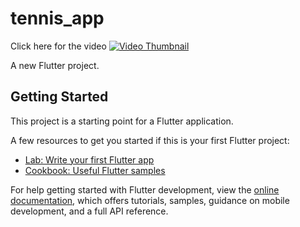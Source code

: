 # tennis_app

Click here for the video 
[![Video Thumbnail](https://i.imgur.com/2522HWH.jpeg)](https://drive.google.com/file/d/1a0OvkKiJP6uffvq2p4NsXx3X3KP-mtwE/view?usp=drive_link)

A new Flutter project.

## Getting Started

This project is a starting point for a Flutter application.

A few resources to get you started if this is your first Flutter project:

- [Lab: Write your first Flutter app](https://docs.flutter.dev/get-started/codelab)
- [Cookbook: Useful Flutter samples](https://docs.flutter.dev/cookbook)

For help getting started with Flutter development, view the
[online documentation](https://docs.flutter.dev/), which offers tutorials,
samples, guidance on mobile development, and a full API reference.

